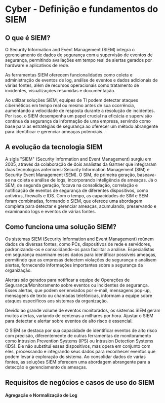 
# Cyber - Definição e fundamentos do SIEM


## O que é SIEM?

O Security Information and Event Management (SIEM) integra o gerenciamento de dados de segurança com a supervisão de eventos de segurança, permitindo avaliações em tempo real de alertas gerados por hardware e aplicativos de rede.

As ferramentas SIEM oferecem funcionalidades como coleta e administração de eventos de log, análise de eventos e dados adicionais de várias fontes, além de recursos operacionais como tratamento de incidentes, visualizações resumidas e documentação.

Ao utilizar soluções SIEM, equipes de TI podem detectar ataques cibernéticos em tempo real ou mesmo antes de sua ocorrência, aumentando a velocidade de resposta durante a resolução de incidentes. Por isso, o SIEM desempenha um papel crucial na eficácia e supervisão contínua da segurança da informação de uma empresa, servindo como base para as estratégias de segurança ao oferecer um método abrangente para identificar e gerenciar ameaças potenciais.

## A evolução da tecnologia SIEM

A sigla "SIEM" (Security Information and Event Management) surgiu em 2005, através da colaboração de dois analistas da Gartner que integraram duas tecnologias anteriores: Security Information Management (SIM) e Security Event Management (SEM). O SIM, de primeira geração, baseava-se na coleta e análise de logs, incorporando inteligência de ameaças. Já o SEM, de segunda geração, focava na consolidação, correlação e notificação de eventos de segurança de diferentes dispositivos, como antivírus, firewalls e IDS. Com o tempo, as capacidades de SIM e SEM foram combinadas, formando o SIEM, que oferece uma abordagem completa para detectar e gerenciar ameaças, acumulando, preservando e examinando logs e eventos de várias fontes.


## Como funciona uma solução SIEM?

Os sistemas SIEM (Security Information and Event Management) reúnem dados de diversas fontes, como PCs, dispositivos de rede e servidores, padronizando-os e consolidando-os para facilitar a análise. Especialistas em segurança examinam esses dados para identificar possíveis ameaças, permitindo que as empresas detectem violações de segurança e analisem alertas, fornecendo informações importantes sobre a segurança da organização.

Alertas são gerados para notificar a equipe de Operações de Segurança/Monitoramento sobre eventos ou incidentes de segurança. Esses alertas, que podem ser enviados por e-mail, mensagens pop-up, mensagens de texto ou chamadas telefônicas, informam a equipe sobre ataques específicos aos sistemas da organização.

Devido ao grande volume de eventos monitorados, os sistemas SIEM geram muitos alertas, variando de centenas a milhares por hora. Ajustar o SIEM para detectar e alertar sobre eventos de alto risco é essencial.

O SIEM se destaca por sua capacidade de identificar eventos de alto risco com precisão, diferentemente de outras ferramentas de monitoramento como Intrusion Prevention Systems (IPS) ou Intrusion Detection Systems (IDS). Ele não substitui esses dispositivos, mas opera em conjunto com eles, processando e integrando seus dados para reconhecer eventos que podem levar à exploração do sistema. Ao consolidar dados de várias fontes, as soluções SIEM oferecem uma abordagem abrangente para a detecção e gerenciamento de ameaças.

## Requisitos de negócios e casos de uso do SIEM

#### Agregação e Normalização de Log











































